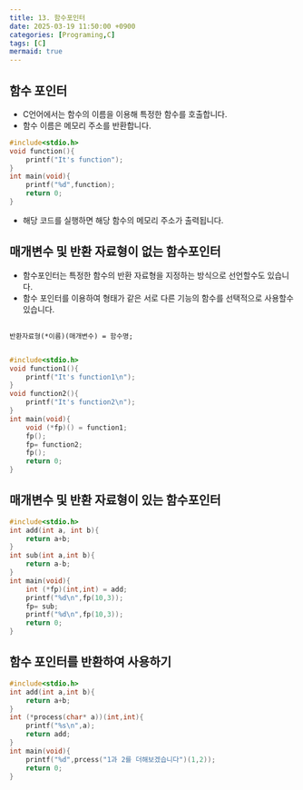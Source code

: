 ```yaml
---
title: 13. 함수포인터
date: 2025-03-19 11:50:00 +0900
categories: [Programing,C]
tags: [C]
mermaid: true
---
```

## 함수 포인터
- C언어에서는 함수의 이름을 이용해 특정한 함수를 호출합니다.
- 함수 이름은 메모리 주소를 반환합니다.

```c
#include<stdio.h>
void function(){
    printf("It's function");
}
int main(void){
    printf("%d",function);
    return 0;
}
```

- 해당 코드를 실행하면 해당 함수의 메모리 주소가 출력됩니다.

## 매개변수 및 반환 자료형이 없는 함수포인터
- 함수포인터는 특정한 함수의 반환 자료형을 지정하는 방식으로 선언할수도 있습니다.
- 함수 포인터를 이용하여 형태가 같은 서로 다른 기능의 함수를 선택적으로 사용할수 있습니다.

```shell

반환자료형(*이름)(매개변수) = 함수명;

```

```c

#include<stdio.h>
void function1(){
    printf("It's function1\n");
}
void function2(){
    printf("It's function2\n");
}
int main(void){
    void (*fp)() = function1;
    fp();
    fp= function2;
    fp();
    return 0;
}

```

## 매개변수 및 반환 자료형이 있는 함수포인터
```c
#include<stdio.h>
int add(int a, int b){
    return a+b;
}
int sub(int a,int b){
    return a-b;
}
int main(void){
    int (*fp)(int,int) = add;
    printf("%d\n",fp(10,3));
    fp= sub;
    printf("%d\n",fp(10,3));
    return 0;
}

```
## 함수 포인터를 반환하여 사용하기

```c
#include<stdio.h>
int add(int a,int b){
    return a+b;
}
int (*process(char* a))(int,int){
    printf("%s\n",a);
    return add;
}
int main(void){
    printf("%d",prcess("1과 2를 더해보겠습니다")(1,2));
    return 0;
}
```